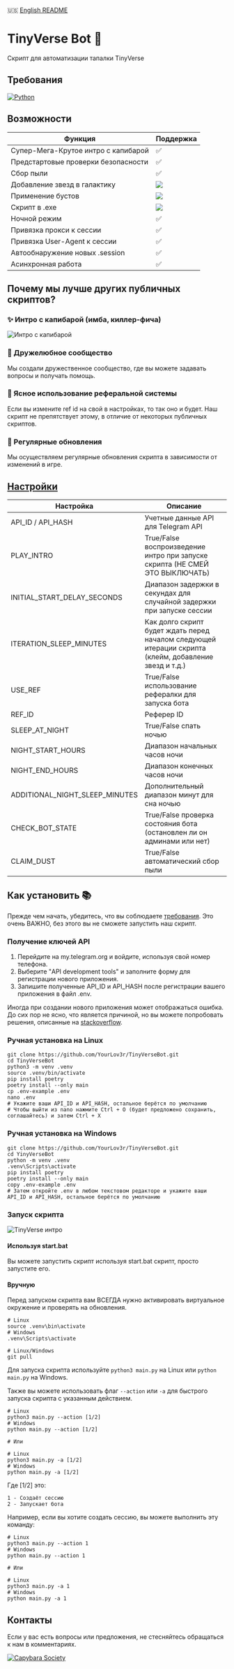 🇺🇸 [English README](https://github.com/YourLov3r/TinyVerseBot/blob/master/README.md)

# TinyVerse Bot 🌌

Скрипт для автоматизации тапалки TinyVerse

## Требования

[![Python](https://img.shields.io/badge/python-%3E%3D3.10-3670A0?style=flat&logo=python&logoColor=ffdd54)](https://www.python.org/)

## Возможности

<table>
  <thead>
    <tr>
      <th>Функция</th>
      <th>Поддержка</th>
    </tr>
  </thead>
  <tbody>
    <tr>
      <td>Супер-Мега-Крутое интро с капибарой</td>
      <td>✅</td>
    </tr>
    <tr>
      <td>Предстартовые проверки безопасности</td>
      <td>✅</td>
    </tr>
    <tr>
      <td>Сбор пыли</td>
      <td>✅</td>
    </tr>
    <tr>
      <td>Добавление звезд в галактику</td>
      <td><img src="https://img.shields.io/badge/Work_in_Progress-orange?style=flat-square"></td>
    </tr>
    <tr>
      <td>Применение бустов</td>
      <td><img src="https://img.shields.io/badge/Work_in_Progress-orange?style=flat-square"></td>
    </tr>
    <tr>
      <td>Скрипт в .exe</td>
      <td><img src="https://img.shields.io/badge/Work_in_Progress-orange?style=flat-square"></td>
    </tr>
    <tr>
      <td>Ночной режим</td>
      <td>✅</td>
    </tr>
    <tr>
      <td>Привязка прокси к сессии</td>
      <td>✅</td>
    </tr>
    <tr>
      <td>Привязка User-Agent к сессии</td>
      <td>✅</td>
    </tr>
    <tr>
      <td>Автообнаружение новых .session</td>
      <td>✅</td>
    </tr>
    <tr>
      <td>Асинхронная работа</td>
      <td>✅</td>
    </tr>
  </tbody>
</table>

## Почему мы лучше других публичных скриптов?

### ✨ Интро с капибарой (имба, киллер-фича)

![Интро с капибарой](https://github.com/YourLov3r/TinyVerseBot/blob/master/assets/Capybara_Intro.gif)

### 👥 Дружелюбное сообщество

Мы создали дружественное сообщество, где вы можете задавать вопросы и получать помощь.

### 🔗 Ясное использование реферальной системы

Если вы измените ref id на свой в настройках, то так оно и будет. Наш скрипт не препятствует этому, в отличие от некоторых публичных скриптов.

### 🚀 Регулярные обновления

Мы осуществляем регулярные обновления скрипта в зависимости от изменений в игре.

## [Настройки](https://github.com/YourLov3r/TinyVerseBot/blob/master/.env-example)

<table>
  <thead>
    <tr>
      <th>Настройка</th>
      <th>Описание</th>
    </tr>
  </thead>
  <tbody>
    <tr>
      <td>API_ID / API_HASH</td>
      <td>Учетные данные API для Telegram API</td>
    </tr>
    <tr>
      <td>PLAY_INTRO</td>
      <td>True/False воспроизведение интро при запуске скрипта (НЕ СМЕЙ ЭТО ВЫКЛЮЧАТЬ)</td>
    </tr>
    <tr>
      <td>INITIAL_START_DELAY_SECONDS</td>
      <td>Диапазон задержки в секундах для случайной задержки при запуске сессии</td>
    </tr>
    <tr>
      <td>ITERATION_SLEEP_MINUTES</td>
      <td>Как долго скрипт будет ждать перед началом следующей итерации скрипта (клейм, добавление звезд и т.д.)</td>
    </tr>
    <tr>
      <td>USE_REF</td>
      <td>True/False использование рефералки для запуска бота</td>
    </tr>
    <tr>
      <td>REF_ID</td>
      <td>Реферер ID</td>
    </tr>
    <tr>
      <td>SLEEP_AT_NIGHT</td>
      <td>True/False спать ночью</td>
    </tr>
    <tr>
      <td>NIGHT_START_HOURS</td>
      <td>Диапазон начальных часов ночи</td>
    </tr>
    <tr>
      <td>NIGHT_END_HOURS</td>
      <td>Диапазон конечных часов ночи</td>
    </tr>
    <tr>
      <td>ADDITIONAL_NIGHT_SLEEP_MINUTES</td>
      <td>Дополнительный диапазон минут для сна ночью</td>
    </tr>
    <tr>
      <td>CHECK_BOT_STATE</td>
      <td>True/False проверка состояния бота (остановлен ли он админами или нет)</td>
    </tr>
    <tr>
      <td>CLAIM_DUST</td>
      <td>True/False автоматический сбор пыли</td>
    </tr>
  </tbody>
</table>

## Как установить 📚

Прежде чем начать, убедитесь, что вы соблюдаете [требования](#требования). Это очень ВАЖНО, без этого вы не сможете запустить наш скрипт.

### Получение ключей API

1. Перейдите на my.telegram.org и войдите, используя свой номер телефона.
2. Выберите "API development tools" и заполните форму для регистрации нового приложения.
3. Запишите полученные API_ID и API_HASH после регистрации вашего приложения в файл .env.

Иногда при создании нового приложения может отображаться ошибка. До сих пор не ясно, что является причиной, но вы можете попробовать решения, описанные на [stackoverflow](https://stackoverflow.com/questions/68965496/my-telegram-org-sends-an-error-when-i-want-to-create-an-api-id-hash-in-api-devel).

### Ручная установка на Linux

```shell
git clone https://github.com/YourLov3r/TinyVerseBot.git
cd TinyVerseBot
python3 -m venv .venv
source .venv/bin/activate
pip install poetry
poetry install --only main
cp .env-example .env
nano .env 
# Укажите ваши API_ID и API_HASH, остальное берётся по умолчанию
# Чтобы выйти из nano нажмите Ctrl + O (будет предложено сохранить, соглашайтесь) и затем Ctrl + X
```

### Ручная установка на Windows

```shell
git clone https://github.com/YourLov3r/TinyVerseBot.git
cd YinyVerseBot
python -m venv .venv
.venv\Scripts\activate
pip install poetry
poetry install --only main
copy .env-example .env
# Затем откройте .env в любом текстовом редакторе и укажите ваши API_ID и API_HASH, остальное берётся по умолчанию
```

### Запуск скрипта

![TinyVerse интро](https://github.com/YourLov3r/TinyVerseBot/blob/master/assets/TinyVerse_Intro.gif)

#### Используя start.bat

Вы можете запустить скрипт используя start.bat скрипт, просто запустите его.

#### Вручную

Перед запуском скрипта вам ВСЕГДА нужно активировать виртуальное окружение и проверять на обновления.

```shell
# Linux
source .venv\bin\activate
# Windows
.venv\Scripts\activate

# Linux/Windows
git pull
```

Для запуска скрипта используйте `python3 main.py` на Linux или `python main.py` на Windows.

Также вы можете использовать флаг `--action` или `-a` для быстрого запуска скрипта с указанным действием.

```shell
# Linux
python3 main.py --action [1/2]
# Windows
python main.py --action [1/2]

# Или

# Linux
python3 main.py -a [1/2]
# Windows
python main.py -a [1/2]
```

Где [1/2] это:

    1 - Создаёт сессию
    2 - Запускает бота

Например, если вы хотите создать сессию, вы можете выполнить эту команду:

```shell
# Linux
python3 main.py --action 1
# Windows
python main.py --action 1

# Или

# Linux
python3 main.py -a 1
# Windows
python main.py -a 1
```

## Контакты

Если у вас есть вопросы или предложения, не стесняйтесь обращаться к нам в комментариях.

[![Capybara Society](https://img.shields.io/badge/Capybara%20Society-Присоединиться-2CA5E0?style=for-the-badge&logo=telegram&logoColor=white)](https://t.me/capybara_society_ru)
